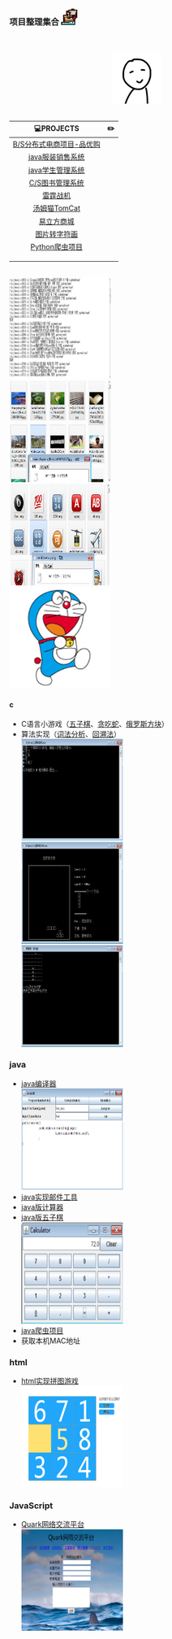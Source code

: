 ### 项目整理集合 <img src="_img/Ship.ico">
<br>
<br>
<div align="center">
	<img src="_img/touxiang.jpg" width="100" height="100">
</div>
<br>

| :computer:PROJECTS | :pencil2: |
| :------: | :------|
| [B/S分布式电商项目-品优购](./pinyougou-parent) |  |
| [java服装销售系统](./FZXS) |  |
| [java学生管理系统](./TheStudentSystem) |  |
| [C/S图书管理系统](./LibraryManager) |  |
| [雷霆战机](./LeiTingZhanJi) |  |
| [汤姆猫TomCat](./MyTomCat) |  |
| [易立方商城](./Enterprise_mall) |  |
| [图片转字符画](./PythonDrawAscii) |  |
| [Python爬虫项目](./PythonCrawler) |  |
|  |  |
|  |  |
|  |  |



<br><img src="_img/book.png" width="200" height="200">
<br><img src="_img/bg.png" width="200" height="200">
<br><img src="_img/emoji.png" width="200" height="200">
<br><img src="_img/wm.png" width="200" height="200">
#### c

- C语言小游戏（[五子棋]()、[贪吃蛇]()、[俄罗斯方块]()）
- 算法实现（[词法分析]()、[回溯法]()）
<br><img src="_img/猜拳.PNG" width="200" height="200">
<br><img src="_img/俄罗斯方块.PNG" width="200" height="200">
<br><img src="_img/贪吃蛇.PNG" width="200" height="200">

### java

- [java编译器](./JavaIDE)
<br><img src="_img/javaide.png" width="200" height="200">
- [java实现邮件工具](./EMailUtils)
- [java版计算器](./Calculator)
- [java版五子棋](./Gomoku)
<br><img src="_img/calculator.PNG" width="200" height="200">
- [java爬虫项目](./JavaCrawler)
- 获取本机MAC地址

### html

- [html实现拼图游戏](./Html_Pintu)
<br><img src="_img/pintu.png" width="200" height="200">

### JavaScript

- [Quark网络交流平台](./OnlineFriend)
<br><img src="_img/quark.png" width="200" height="200">